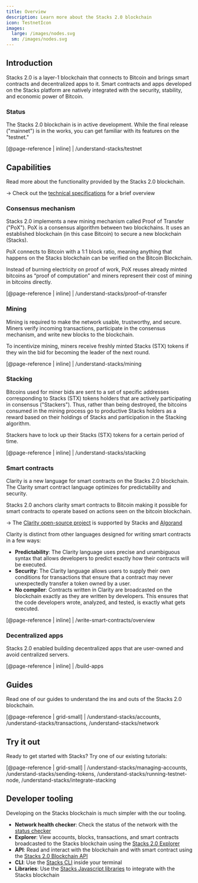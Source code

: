 ```yaml
---
title: Overview
description: Learn more about the Stacks 2.0 blockchain
icon: TestnetIcon
images:
  large: /images/nodes.svg
  sm: /images/nodes.svg
---
```


## Introduction

Stacks 2.0 is a layer-1 blockchain that connects to Bitcoin and brings smart contracts and decentralized apps to it.
Smart contracts and apps developed on the Stacks platform are natively integrated with the security, stability, and economic power of Bitcoin.

### Status

The Stacks 2.0 blockchain is in active development. While the final release ("mainnet") is in the works, you can get familiar with its features on the "testnet."

[@page-reference | inline]
| /understand-stacks/testnet

## Capabilities

Read more about the functionality provided by the Stacks 2.0 blockchain.

-> Check out the [technical specifications](/understand-stacks/technical-specs) for a brief overview

### Consensus mechanism

Stacks 2.0 implements a new mining mechanism called Proof of Transfer ("PoX").
PoX is a consensus algorithm between two blockchains. It uses an established blockchain (in this case Bitcoin) to secure a new blockchain (Stacks).

PoX connects to Bitcoin with a 1:1 block ratio, meaning anything that happens on the Stacks blockchain can be verified on the Bitcoin Blockchain.

Instead of burning electricity on proof of work, PoX reuses already minted bitcoins as “proof of computation” and
miners represent their cost of mining in bitcoins directly.

[@page-reference | inline]
| /understand-stacks/proof-of-transfer

### Mining

Mining is required to make the network usable, trustworthy, and secure. Miners verify incoming transactions, participate in the consensus mechanism, and write new blocks to the blockchain.

To incentivize mining, miners receive freshly minted Stacks (STX) tokens if they win the bid for becoming the leader of the next round.

[@page-reference | inline]
| /understand-stacks/mining

### Stacking

Bitcoins used for miner bids are sent to a set of specific addresses corresponding to Stacks
(STX) tokens holders that are actively participating in consensus ("Stackers"). Thus, rather than being
destroyed, the bitcoins consumed in the mining process go to productive Stacks holders as a
reward based on their holdings of Stacks and participation in the Stacking algorithm.

Stackers have to lock up their Stacks (STX) tokens for a certain period of time.

[@page-reference | inline]
| /understand-stacks/stacking

### Smart contracts

Clarity is a new language for smart contracts on the Stacks 2.0 blockchain. The Clarity smart contract language optimizes
for predictability and security.

Stacks 2.0 anchors clarity smart contracts to Bitcoin making it possible for smart contracts to operate based on actions seen on the bitcoin blockchain.

-> The [Clarity open-source project](https://clarity-lang.org/) is supported by Stacks and [Algorand](https://www.algorand.com/)

Clarity is distinct from other languages designed for writing smart contracts in a few ways:

- **Predictability**: The Clarity language uses precise and unambiguous syntax that allows developers to predict exactly how their contracts will be executed.
- **Security**: The Clarity language allows users to supply their own conditions for transactions that ensure that a contract may never unexpectedly transfer a token owned by a user.
- **No compiler**: Contracts written in Clarity are broadcasted on the blockchain exactly as they are written by developers. This ensures that the code developers wrote, analyzed, and tested, is exactly what gets executed.

[@page-reference | inline]
| /write-smart-contracts/overview

### Decentralized apps

Stacks 2.0 enabled building decentralized apps that are user-owned and avoid centralized servers.

[@page-reference | inline]
| /build-apps

## Guides

Read one of our guides to understand the ins and outs of the Stacks 2.0 blockchain.

[@page-reference | grid-small]
| /understand-stacks/accounts, /understand-stacks/transactions, /understand-stacks/network

## Try it out

Ready to get started with Stacks? Try one of our existing tutorials:

[@page-reference | grid-small]
| /understand-stacks/managing-accounts, /understand-stacks/sending-tokens, /understand-stacks/running-testnet-node, /understand-stacks/integrate-stacking

## Developer tooling

Developing on the Stacks blockchain is much simpler with the our tooling.

- **Network health checker**: Check the status of the network with the [status checker](/understand-stacks/network#health-check)
- **Explorer**: View accounts, blocks, transactions, and smart contracts broadcasted to the Stacks blockchain using the [Stacks 2.0 Explorer](https://testnet-explorer.blockstack.org/)
- **API**: Read and interact with the blockchain and with smart contract using the [Stacks 2.0 Blockchain API](/understand-stacks/stacks-blockchain-api)
- **CLI**: Use the [Stacks CLI](/understand-stacks/command-line-interface) inside your terminal
- **Libraries**: Use the [Stacks Javascript libraries](https://blockstack.github.io/stacks.js/) to integrate with the Stacks blockchain
